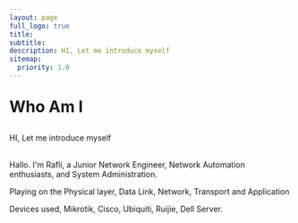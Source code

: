 ```yaml
---
layout: page
full_logo: true
title: 
subtitle: 
description: HI, Let me introduce myself
sitemap:
  priority: 1.0
---
```

<h1 class="" style="margin: 30px auto;">
    <div class="page-title__text">Who Am I</div>
</h1>

<p class="describe-text">HI, Let me introduce myself</p>
<br>
Hallo. I'm Rafli, a Junior Network Engineer, Network Automation enthusiasts, and System Administration. 

Playing on the Physical layer, Data Link, Network, Transport and Application

Devices used, Mikrotik, Cisco, Ubiquiti, Ruijie, Dell Server. 

<br>
<br>
<br>
<br>
<br>
<br>
<br>

